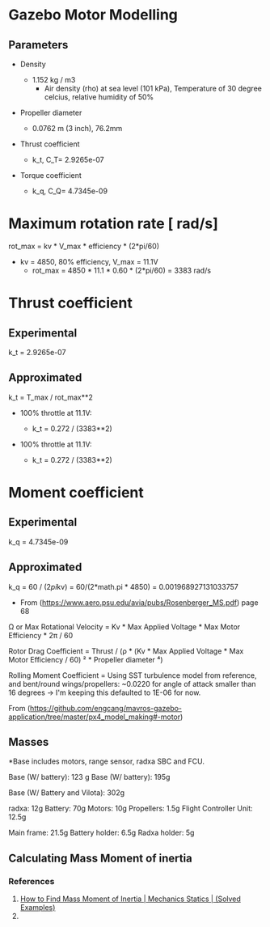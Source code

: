 # Gazebo Motor Modelling

## Parameters

- Density
  - 1.152 kg / m3
    - Air density (rho) at sea level (101 kPa), Temperature of 30 degree celcius, relative humidity of 50%
- Propeller diameter 
  - 0.0762 m (3 inch), 76.2mm


- Thrust coefficient 
  - k_t, C_T= 2.9265e-07
- Torque coefficient 
  - k_q, C_Q= 4.7345e-09


# Maximum rotation rate [ rad/s]
rot_max = kv * V_max * efficiency * (2*pi/60) 
  - kv = 4850, 80% efficiency, V_max = 11.1V 
    - rot_max = 4850 * 11.1 * 0.60 * (2*pi/60) = 3383 rad/s

# Thrust coefficient 
## Experimental
k_t  = 2.9265e-07
## Approximated
k_t = T_max / rot_max**2

- 100% throttle at 11.1V: 
  - k_t = 0.272 / (3383**2)

- 100% throttle at 11.1V: 
  - k_t = 0.272 / (3383**2)

# Moment coefficient 
## Experimental
k_q = 4.7345e-09
## Approximated
k_q = 60 / (2*pi*kv) = 60/(2*math.pi * 4850) = 0.001968927131033757

- From (https://www.aero.psu.edu/avia/pubs/Rosenberger_MS.pdf) page 68

Ω or Max Rotational Velocity = Kv * Max Applied Voltage * Max Motor Efficiency * 2π / 60

Rotor Drag Coefficient = Thrust / (ρ * (Kv * Max Applied Voltage * Max Motor Efficiency / 60) ² * Propeller diameter ⁴)

Rolling Moment Coefficient = Using SST turbulence model from reference, and bent/round wings/propellers: ~0.0220 for angle of attack smaller than 16 degrees 
-> I'm keeping this defaulted to 1E-06 for now.

From (https://github.com/engcang/mavros-gazebo-application/tree/master/px4_model_making#-motor)


## Masses
*Base includes motors, range sensor, radxa SBC and FCU.

Base (W/ battery): 123 g
Base (W/ battery): 195g

Base (W/ Battery and Vilota): 302g

radxa: 12g
Battery: 70g
Motors: 10g
Propellers: 1.5g
Flight Controller Unit: 12.5g

Main frame: 21.5g
Battery holder: 6.5g
Radxa holder: 5g

## Calculating Mass Moment of inertia 


### References 
1. [How to Find Mass Moment of Inertia | Mechanics Statics | (Solved Examples)](https://www.youtube.com/watch?v=Bls5KnQOWkY)
2.  

